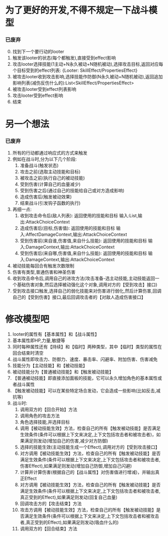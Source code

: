 # 为了更好的开发,不得不规定一下战斗模型
### 已废弃
0. 找到下一个要行动的looter
1. 触发该looter的状态(每个都触发),直接受到effect影响
2. 攻击looter选择技能(1主动+N永久被动+N随机被动),选择攻击目标,返回对应每个目标受到的effect列表: {Looter: SkillEffect/PropertiesEffect}
3. 被攻击looter收到攻击影响,选择技能作防御(N永久被动+N随机被动),返回追加影响列表(减伤反伤什么的):List<SkillEffect/PropertiesEffect>
4. 被攻击looter受到effect列表影响
5. 攻击looter受到effect影响
6. 结束


# 另一个想法
### 已废弃
1. 所有的行动都通过响应式的方式来触发
2. 例如在战斗时,分为以下几个阶段:
   1. 准备战斗(触发状态)
   2. 攻击之前(选取主动技能和目标)
   3. 被攻击之前(执行自己的被动技能)
   4. 受到伤害(计算自己的血量减少)
   5. 受到伤害之后(通过自己的技能给自己或对方造成影响)
   6. 造成伤害后(触发被动效果)
   7. 结束战斗(引发钩子函数的执行)
3. 再细一点:
   1. 收到攻击命令后(敌人列表): 返回使用的技能和目标    输入:List<Looter>,输出:AttackChoiceContext
   2. 造成伤害后(目标,伤害值): 返回使用的技能和目标    输入:AffectDamageContext,输出:AttackChoiceContext
   3. 受到伤害前(来自谁,伤害值,来自什么技能): 返回使用的技能和目标    输入:DamageContext,输出:AttackChoiceContext
   4. 受到伤害后(来自哪,伤害值,来自什么技能): 返回使用的技能和目标    输入:DamageContext,输出:AttackChoiceContext
4. 被动技能每回合有触发次数限制
5. 伤害有类型,普通伤害和神圣伤害
6. 收到攻击命令后,调用自己的进攻方法(攻击准备-选主动技能,主动技能返回一个基础伤害对象,然后选择被动强化这个对象,调用对方的【受到攻击】接口)
7. 受到攻击接口触发,选择自己的弱化技能来对伤害进行弱化,然后计算伤害,回调自己的【受到伤害】接口,最后回调攻击者的【对敌人造成伤害接口】

# 修改模型吧
1. looter的属性有【基本属性】和【战斗属性】
2. 基本属性即HP,力量,敏捷等
3. 同时每种属性还有【持续】和【临时】两种类型，其中【临时】类型的属性在回合结束时清空
4. 战斗属性即攻击力、防御力、速度、暴击率、闪避率、附加伤害、伤害减免
5. 技能分为【主动技能】和【被动技能】
6. 被动技能分为【普通被动技能】和【触发被动技能】
7. 【普通被动技能】即直接添加面板的技能，它可以永久增加角色的基本属性或者战斗属性
8. 【触发被动技能】可以在某些特定场合发动，它会造成一些影响(比如反击,减抗等)
9. 战斗时:
   1. 调用双方的【回合开始】方法
   2. 调用角色的攻击方法
   3. 角色选择技能,并选择目标
   4. 调用【被动技能生效】方法，检查自己的所有【触发被动技能】是否满足生效条件(条件可以根据上下文来决定,上下文包括攻击者和被攻击者)，如果满足则发动(增加自己的伤害,减少对方防御)
   5. 选择的技能生效(主动技能生成一个Effect),调用对方的【受到攻击接口】
   6. 对方调用【被动技能生效】方法，检查自己的所有【触发被动技能】是否满足生效条件(条件可以根据上下文来决定,上下文包括攻击者和被攻击者,伤害Effect),如果满足则发动(增加自己防御,增加自己闪避)
   7. 计算并计算伤害(根据自己的【战斗属性】对伤害值进行增减)，并输出真正Effect
   8. 对方调用【被动技能生效】方法，检查自己的所有【触发被动技能】是否满足生效条件(条件可以根据上下文来决定,上下文包括攻击者和被攻击者,真正受到的Effect),如果满足则发动(回复自己血量)
   9. 回调攻击方的【攻击结束】方法
   10. 攻击方调用【被动技能生效】方法，检查自己的所有【触发被动技能】是否满足生效条件(条件可以根据上下文来决定,上下文包括攻击者和被攻击者,真正受到的Effect),如果满足则发动(吸血什么的)
   11. 调用双方的【回合结束】方法